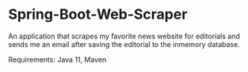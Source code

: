 # Spring-Boot-Web-Scraper
An application that scrapes my favorite news website for editorials and sends me an email after saving the editorial to the inmemory database.

Requirements: Java 11, Maven
